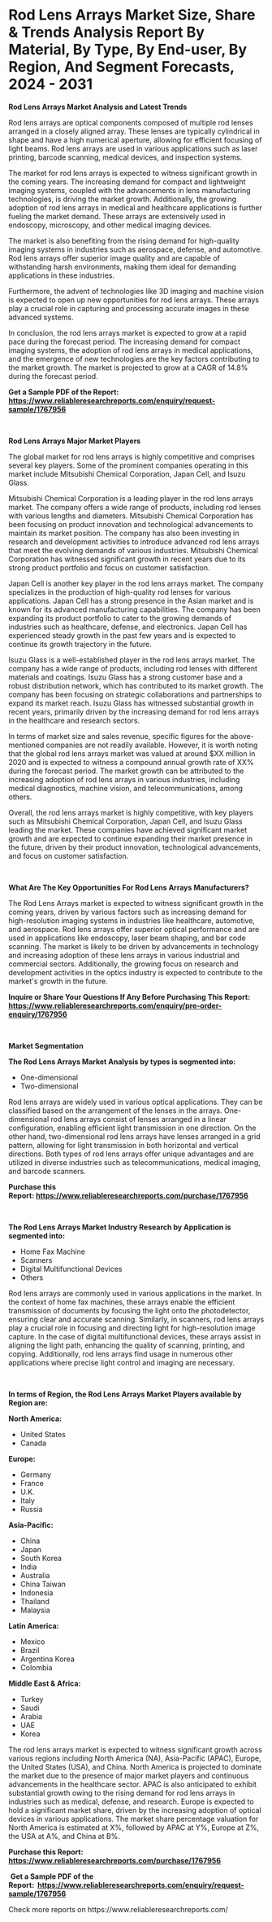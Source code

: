 <p><h1>Rod Lens Arrays Market Size, Share & Trends Analysis Report By Material, By Type, By End-user, By Region, And Segment Forecasts, 2024 - 2031</h1></p><p><strong>Rod Lens Arrays Market Analysis and Latest Trends</strong></p>
<p><p>Rod lens arrays are optical components composed of multiple rod lenses arranged in a closely aligned array. These lenses are typically cylindrical in shape and have a high numerical aperture, allowing for efficient focusing of light beams. Rod lens arrays are used in various applications such as laser printing, barcode scanning, medical devices, and inspection systems.</p><p>The market for rod lens arrays is expected to witness significant growth in the coming years. The increasing demand for compact and lightweight imaging systems, coupled with the advancements in lens manufacturing technologies, is driving the market growth. Additionally, the growing adoption of rod lens arrays in medical and healthcare applications is further fueling the market demand. These arrays are extensively used in endoscopy, microscopy, and other medical imaging devices.</p><p>The market is also benefiting from the rising demand for high-quality imaging systems in industries such as aerospace, defense, and automotive. Rod lens arrays offer superior image quality and are capable of withstanding harsh environments, making them ideal for demanding applications in these industries.</p><p>Furthermore, the advent of technologies like 3D imaging and machine vision is expected to open up new opportunities for rod lens arrays. These arrays play a crucial role in capturing and processing accurate images in these advanced systems.</p><p>In conclusion, the rod lens arrays market is expected to grow at a rapid pace during the forecast period. The increasing demand for compact imaging systems, the adoption of rod lens arrays in medical applications, and the emergence of new technologies are the key factors contributing to the market growth. The market is projected to grow at a CAGR of 14.8% during the forecast period.</p></p>
<p><strong>Get a Sample PDF of the Report:&nbsp; <a href="https://www.reliableresearchreports.com/enquiry/request-sample/1767956">https://www.reliableresearchreports.com/enquiry/request-sample/1767956</a></strong></p>
<p>&nbsp;</p>
<p><strong>Rod Lens Arrays Major Market Players</strong></p>
<p><p>The global market for rod lens arrays is highly competitive and comprises several key players. Some of the prominent companies operating in this market include Mitsubishi Chemical Corporation, Japan Cell, and Isuzu Glass.</p><p>Mitsubishi Chemical Corporation is a leading player in the rod lens arrays market. The company offers a wide range of products, including rod lenses with various lengths and diameters. Mitsubishi Chemical Corporation has been focusing on product innovation and technological advancements to maintain its market position. The company has also been investing in research and development activities to introduce advanced rod lens arrays that meet the evolving demands of various industries. Mitsubishi Chemical Corporation has witnessed significant growth in recent years due to its strong product portfolio and focus on customer satisfaction.</p><p>Japan Cell is another key player in the rod lens arrays market. The company specializes in the production of high-quality rod lenses for various applications. Japan Cell has a strong presence in the Asian market and is known for its advanced manufacturing capabilities. The company has been expanding its product portfolio to cater to the growing demands of industries such as healthcare, defense, and electronics. Japan Cell has experienced steady growth in the past few years and is expected to continue its growth trajectory in the future.</p><p>Isuzu Glass is a well-established player in the rod lens arrays market. The company has a wide range of products, including rod lenses with different materials and coatings. Isuzu Glass has a strong customer base and a robust distribution network, which has contributed to its market growth. The company has been focusing on strategic collaborations and partnerships to expand its market reach. Isuzu Glass has witnessed substantial growth in recent years, primarily driven by the increasing demand for rod lens arrays in the healthcare and research sectors.</p><p>In terms of market size and sales revenue, specific figures for the above-mentioned companies are not readily available. However, it is worth noting that the global rod lens arrays market was valued at around $XX million in 2020 and is expected to witness a compound annual growth rate of XX% during the forecast period. The market growth can be attributed to the increasing adoption of rod lens arrays in various industries, including medical diagnostics, machine vision, and telecommunications, among others.</p><p>Overall, the rod lens arrays market is highly competitive, with key players such as Mitsubishi Chemical Corporation, Japan Cell, and Isuzu Glass leading the market. These companies have achieved significant market growth and are expected to continue expanding their market presence in the future, driven by their product innovation, technological advancements, and focus on customer satisfaction.</p></p>
<p>&nbsp;</p>
<p><strong>What Are The Key Opportunities For Rod Lens Arrays Manufacturers?</strong></p>
<p><p>The Rod Lens Arrays market is expected to witness significant growth in the coming years, driven by various factors such as increasing demand for high-resolution imaging systems in industries like healthcare, automotive, and aerospace. Rod lens arrays offer superior optical performance and are used in applications like endoscopy, laser beam shaping, and bar code scanning. The market is likely to be driven by advancements in technology and increasing adoption of these lens arrays in various industrial and commercial sectors. Additionally, the growing focus on research and development activities in the optics industry is expected to contribute to the market's growth in the future.</p></p>
<p><strong>Inquire or Share Your Questions If Any Before Purchasing This Report: <a href="https://www.reliableresearchreports.com/enquiry/pre-order-enquiry/1767956">https://www.reliableresearchreports.com/enquiry/pre-order-enquiry/1767956</a></strong></p>
<p>&nbsp;</p>
<p><strong>Market Segmentation</strong></p>
<p><strong>The Rod Lens Arrays Market Analysis by types is segmented into:</strong></p>
<p><ul><li>One-dimensional</li><li>Two-dimensional</li></ul></p>
<p><p>Rod lens arrays are widely used in various optical applications. They can be classified based on the arrangement of the lenses in the arrays. One-dimensional rod lens arrays consist of lenses arranged in a linear configuration, enabling efficient light transmission in one direction. On the other hand, two-dimensional rod lens arrays have lenses arranged in a grid pattern, allowing for light transmission in both horizontal and vertical directions. Both types of rod lens arrays offer unique advantages and are utilized in diverse industries such as telecommunications, medical imaging, and barcode scanners.</p></p>
<p><strong>Purchase this Report:&nbsp;<a href="https://www.reliableresearchreports.com/purchase/1767956">https://www.reliableresearchreports.com/purchase/1767956</a></strong></p>
<p>&nbsp;</p>
<p><strong>The Rod Lens Arrays Market Industry Research by Application is segmented into:</strong></p>
<p><ul><li>Home Fax Machine</li><li>Scanners</li><li>Digital Multifunctional Devices</li><li>Others</li></ul></p>
<p><p>Rod lens arrays are commonly used in various applications in the market. In the context of home fax machines, these arrays enable the efficient transmission of documents by focusing the light onto the photodetector, ensuring clear and accurate scanning. Similarly, in scanners, rod lens arrays play a crucial role in focusing and directing light for high-resolution image capture. In the case of digital multifunctional devices, these arrays assist in aligning the light path, enhancing the quality of scanning, printing, and copying. Additionally, rod lens arrays find usage in numerous other applications where precise light control and imaging are necessary.</p></p>
<p>&nbsp;</p>
<p><strong>In terms of Region, the Rod Lens Arrays Market Players available by Region are:</strong></p>
<p>
    <p> <strong> North America: </strong>
        <ul>
            <li>United States</li>
            <li>Canada</li>
        </ul>
        </p> 
    <p> <strong> Europe: </strong>
        <ul>
            <li>Germany</li>
            <li>France</li>
            <li>U.K.</li>
            <li>Italy</li>
            <li>Russia</li>
        </ul>
        </p> 
    <p> <strong> Asia-Pacific: </strong>
        <ul>
            <li>China</li>
            <li>Japan</li>
            <li>South Korea</li>
            <li>India</li>
            <li>Australia</li>
            <li>China Taiwan</li>
            <li>Indonesia</li>
            <li>Thailand</li>
            <li>Malaysia</li>
        </ul>
        </p> 
    <p> <strong> Latin America: </strong>
        <ul>
            <li>Mexico</li>
            <li>Brazil</li>
            <li>Argentina Korea</li>
            <li>Colombia</li>
        </ul>
        </p> 
    <p> <strong> Middle East & Africa: </strong>
        <ul>
            <li>Turkey</li>
            <li>Saudi</li>
            <li>Arabia</li>
            <li>UAE</li>
            <li>Korea</li>
        </ul>
    </p>
    </p>
<p><p>The rod lens arrays market is expected to witness significant growth across various regions including North America (NA), Asia-Pacific (APAC), Europe, the United States (USA), and China. North America is projected to dominate the market due to the presence of major market players and continuous advancements in the healthcare sector. APAC is also anticipated to exhibit substantial growth owing to the rising demand for rod lens arrays in industries such as medical, defense, and research. Europe is expected to hold a significant market share, driven by the increasing adoption of optical devices in various applications. The market share percentage valuation for North America is estimated at X%, followed by APAC at Y%, Europe at Z%, the USA at A%, and China at B%.</p></p>
<p><strong>Purchase this Report: <a href="https://www.reliableresearchreports.com/purchase/1767956">https://www.reliableresearchreports.com/purchase/1767956</a></strong></p>
<p>&nbsp;<strong>Get a Sample PDF of the Report:&nbsp;&nbsp;<a href="https://www.reliableresearchreports.com/enquiry/request-sample/1767956">https://www.reliableresearchreports.com/enquiry/request-sample/1767956</a></strong></p>
<p><strong></strong></p>
<p>Check more reports on https://www.reliableresearchreports.com/</p>